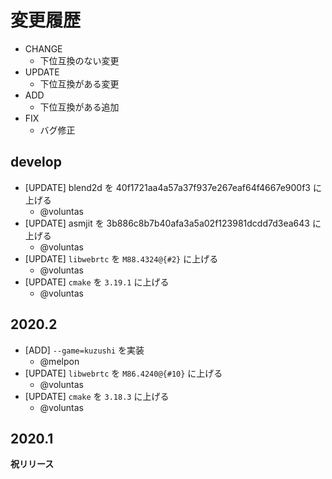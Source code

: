 # 変更履歴

- CHANGE
    - 下位互換のない変更
- UPDATE
    - 下位互換がある変更
- ADD
    - 下位互換がある追加
- FIX
    - バグ修正

## develop

- [UPDATE] blend2d を 40f1721aa4a57a37f937e267eaf64f4667e900f3 に上げる
    - @voluntas
- [UPDATE] asmjit を 3b886c8b7b40afa3a5a02f123981dcdd7d3ea643 に上げる
    - @voluntas
- [UPDATE] `libwebrtc` を `M88.4324@{#2}` に上げる
    - @voluntas
- [UPDATE] `cmake` を `3.19.1` に上げる
    - @voluntas

## 2020.2

- [ADD] `--game=kuzushi` を実装
    - @melpon
- [UPDATE] `libwebrtc` を `M86.4240@{#10}` に上げる
    - @voluntas
- [UPDATE] `cmake` を `3.18.3` に上げる
    - @voluntas

## 2020.1

**祝リリース**
